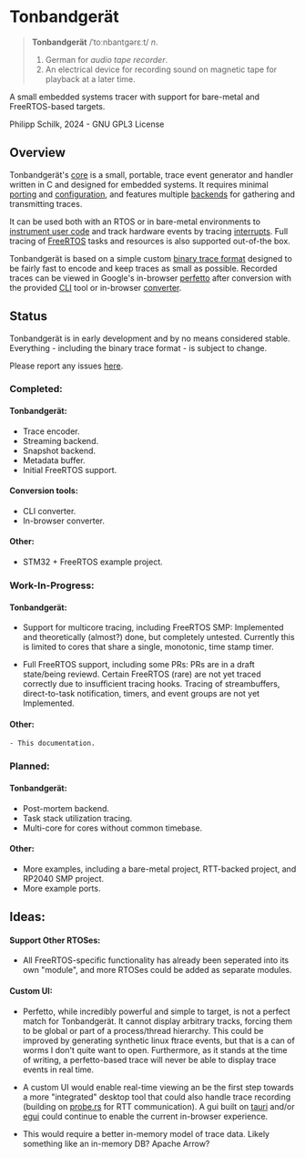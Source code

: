 # Tonbandgerät

> **Tonbandgerät** /ˈtoːnbantɡərɛːt/ _n_.
>
> 1) German for _audio tape recorder_.
> 2) An electrical device for recording sound on magnetic tape for playback at a later time.

A small embedded systems tracer with support for bare-metal and FreeRTOS-based targets.

Philipp Schilk, 2024 - GNU GPL3 License

## Overview
Tonbandgerät's [core](https://github.com/schilkp/Tonbandgeraet/tree/main/tband) is a small, portable, trace event generator
and handler written in C and designed for embedded systems. It requires minimal [porting](./porting.md) and [configuration](./config.md),
and features multiple [backends](./handling.md) for gathering and transmitting traces.

It can be used both with an RTOS or in bare-metal environments to [instrument user code](./evtmarkers.md) and track hardware events by tracing [interrupts](./interrupts.md).
Full tracing of [FreeRTOS](https://www.freertos.org/index.html) tasks and resources is also supported out-of-the box.

Tonbandgerät is based on a simple custom [binary trace format](./bin_format.md) designed to be fairly fast to encode and keep traces as small as possible. Recorded
traces can be viewed in Google's in-browser [perfetto](https://perfetto.dev) after conversion with the provided [CLI](./tband_cli.md) tool
or in-browser [converter](./web.md).

## Status

<div class="warning">
Tonbandgerät is in early development and by no means considered stable. Everything - including the
binary trace format - is subject to change.

Please report any issues [here](https://github.com/schilkp/Tonbandgeraet/issues).
</div>

### Completed:

#### Tonbandgerät:
- Trace encoder.
- Streaming backend.
- Snapshot backend.
- Metadata buffer.
- Initial FreeRTOS support.

#### Conversion tools:
- CLI converter.
- In-browser converter.

#### Other:
- STM32 + FreeRTOS example project.

### Work-In-Progress:

#### Tonbandgerät:

- Support for multicore tracing, including FreeRTOS SMP:
  Implemented and theoretically (almost?) done, but completely untested. Currently this
  is limited to cores that share a single, monotonic, time stamp timer.

- Full FreeRTOS support, including some PRs: PRs are in a draft state/being
  reviewd. Certain FreeRTOS (rare) are not yet traced correctly due to insufficient
  tracing hooks. Tracing of streambuffers, direct-to-task notification, timers, and
  event groups are not yet Implemented.


#### Other:
    - This documentation.

### Planned:

#### Tonbandgerät:
- Post-mortem backend.
- Task stack utilization tracing.
- Multi-core for cores without common timebase.

#### Other:
- More examples, including a bare-metal project, RTT-backed project, and
  RP2040 SMP project.
- More example ports.

## Ideas:

#### Support Other RTOSes:
- All FreeRTOS-specific functionality has already been seperated into its own "module", and more RTOSes
  could be added as separate modules.

#### Custom UI:
- Perfetto, while incredibly powerful and simple to target, is not a perfect match for Tonbandgerät.
  It cannot display arbitrary tracks, forcing them to be global or part of a process/thread hierarchy.
  This could be improved by generating synthetic linux ftrace events, but that is a can of worms I don't
  quite want to open. Furthermore, as it stands at the time of writing, a perfetto-based trace will never
  be able to display trace events in real time.

- A custom UI would enable real-time viewing an be the first step towards a more "integrated" desktop tool that
  could also handle trace recording (building on [probe.rs](https://probe.rs/) for RTT communication). A gui
  built on [tauri](https://tauri.app/) and/or [egui](https://github.com/emilk/egui) could continue to enable
  the current in-browser experience.

- This would require a better in-memory model of trace data. Likely something like an in-memory DB? Apache Arrow?
